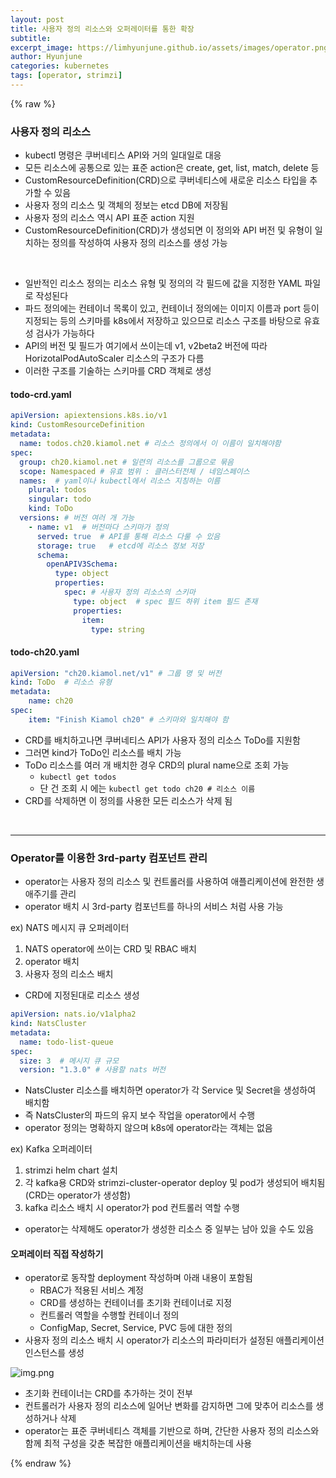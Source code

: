 ```yaml
---
layout: post
title: 사용자 정의 리소스와 오퍼레이터를 통한 확장
subtitle:
excerpt_image: https://limhyunjune.github.io/assets/images/operator.png
author: Hyunjune
categories: kubernetes
tags: [operator, strimzi]
---
```

{% raw %}
### 사용자 정의 리소스 
- kubectl 명령은 쿠버네티스 API와 거의 일대일로 대응
- 모든 리소스에 공통으로 있는 표준 action은 create, get, list, match, delete 등
- CustomResourceDefinition(CRD)으로 쿠버네티스에 새로운 리소스 타입을 추가할 수 있음
- 사용자 정의 리소스 및 객체의 정보는 etcd DB에 저장됨
- 사용자 정의 리소스 역시 API 표준 action 지원
- CustomResourceDefinition(CRD)가 생성되면 이 정의와 API 버전 및 유형이 일치하는 정의를 작성하여 사용자 정의 리소스를 생성 가능

<br>

- 일반적인 리소스 정의는 리소스 유형 및 정의의 각 필드에 값을 지정한 YAML 파일로 작성된다
- 파드 정의에는 컨테이너 목록이 있고, 컨테이너 정의에는 이미지 이름과 port 등이 지정되는 등의 스키마를 k8s에서 저장하고 있으므로 리소스 구조를 바탕으로 유효성 검사가 가능하다
- API의 버전 및 필드가 여기에서 쓰이는데 v1, v2beta2 버전에 따라 HorizotalPodAutoScaler 리소스의 구조가 다름
- 이러한 구조를 기술하는 스키마를 CRD 객체로 생성

#### todo-crd.yaml
```yaml
apiVersion: apiextensions.k8s.io/v1
kind: CustomResourceDefinition
metadata:
  name: todos.ch20.kiamol.net # 리소스 정의에서 이 이름이 일치해야함
spec:
  group: ch20.kiamol.net # 일련의 리소스를 그룹으로 묶음
  scope: Namespaced # 유효 범위 : 클러스터전체 / 네임스페이스
  names:  # yaml이나 kubectl에서 리소스 지칭하는 이름
    plural: todos
    singular: todo
    kind: ToDo
  versions: # 버전 여러 개 가능
    - name: v1  # 버전마다 스키마가 정의
      served: true  # API를 통해 리소스 다룰 수 있음
      storage: true   # etcd에 리소스 정보 저장
      schema:
        openAPIV3Schema:
          type: object
          properties:
            spec: # 사용자 정의 리소스의 스키마
              type: object  # spec 필드 하위 item 필드 존재
              properties:
                item:
                  type: string
```
#### todo-ch20.yaml
```yaml
apiVersion: "ch20.kiamol.net/v1" # 그룹 명 및 버전
kind: ToDo  # 리소스 유형
metadata:
    name: ch20
spec:
    item: "Finish Kiamol ch20" # 스키마와 일치해야 함

```
- CRD를 배치하고나면 쿠버네티스 API가 사용자 정의 리소스 ToDo를 지원함
- 그러면 kind가 ToDo인 리소스를 배치 가능
- ToDo 리소스를 여러 개 배치한 경우 CRD의 plural name으로 조회 가능
  - `kubectl get todos`
  - 단 건 조회 시 에는 `kubectl get todo ch20 # 리소스 이름`
- CRD를 삭제하면 이 정의를 사용한 모든 리소스가 삭제 됨


<br>
<hr>

### Operator를 이용한 3rd-party 컴포넌트 관리
- operator는 사용자 정의 리소스 및 컨트롤러를 사용하여 애플리케이션에 완전한 생애주기를 관리
- operator 배치 시 3rd-party 컴포넌트를 하나의 서비스 처럼 사용 가능

ex) NATS 메시지 큐 오퍼레이터 <br>
1) NATS operator에 쓰이는 CRD 및 RBAC 배치 <br>
2) operator 배치 <br>
3) 사용자 정의 리소스 배치 <br>
- CRD에 지정된대로 리소스 생성
```yaml
apiVersion: nats.io/v1alpha2
kind: NatsCluster
metadata:
  name: todo-list-queue
spec:
  size: 3  # 메시지 큐 규모
  version: "1.3.0" # 사용할 nats 버전 
```
- NatsCluster 리소스를 배치하면 operator가 각 Service 및 Secret을 생성하여 배치함
- 즉 NatsCluster의 파드의 유지 보수 작업을 operator에서 수행
- operator 정의는 명확하지 않으며 k8s에 operator라는 객체는 없음

ex) Kafka 오퍼레이터 <br>
1) strimzi helm chart 설치 <br>
2) 각 kafka용 CRD와 strimzi-cluster-operator deploy 및 pod가 생성되어 배치됨 (CRD는 operator가 생성함) <br>
3) kafka 리소스 배치 시 operator가 pod 컨트롤러 역할 수행 <br>

- operator는 삭제해도 operator가 생성한 리소스 중 일부는 남아 있을 수도 있음


#### 오퍼레이터 직접 작성하기
- operator로 동작할 deployment 작성하며 아래 내용이 포함됨
  - RBAC가 적용된 서비스 계정
  - CRD를 생성하는 컨테이너를 초기화 컨테이너로 지정
  - 컨트롤러 역할을 수행할 컨테이너 정의
  - ConfigMap, Secret, Service, PVC 등에 대한 정의
- 사용자 정의 리소스 배치 시 operator가 리소스의 파라미터가 설정된 애플리케이션 인스턴스를 생성

![img.png](https://limhyunjune.github.io/assets/images/operator.png)
- 초기화 컨테이너는 CRD를 추가하는 것이 전부
- 컨트롤러가 사용자 정의 리소스에 일어난 변화를 감지하면 그에 맞추어 리소스를 생성하거나 삭제
- operator는 표준 쿠버네티스 객체를 기반으로 하며, 간단한 사용자 정의 리소스와 함께 최적 구성을 갖춘 복잡한 애플리케이션을 배치하는데 사용







{% endraw %}



